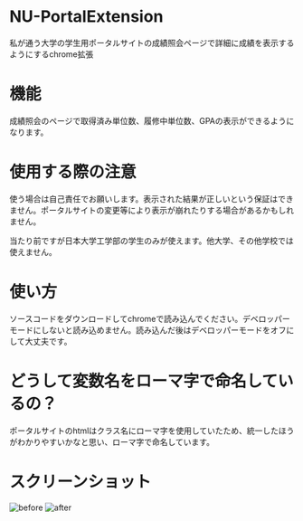 # NU-PortalExtension
私が通う大学の学生用ポータルサイトの成績照会ページで詳細に成績を表示するようにするchrome拡張

# 機能
成績照会のページで取得済み単位数、履修中単位数、GPAの表示ができるようになります。
# 使用する際の注意
使う場合は自己責任でお願いします。表示された結果が正しいという保証はできません。ポータルサイトの変更等により表示が崩れたりする場合があるかもしれません。

当たり前ですが日本大学工学部の学生のみが使えます。他大学、その他学校では使えません。
# 使い方
ソースコードをダウンロードしてchromeで読み込んでください。デベロッパーモードにしないと読み込めません。読み込んだ後はデベロッパーモードをオフにして大丈夫です。

# どうして変数名をローマ字で命名しているの？
ポータルサイトのhtmlはクラス名にローマ字を使用していたため、統一したほうがわかりやすいかなと思い、ローマ字で命名しています。

# スクリーンショット
![before](https://user-images.githubusercontent.com/108214765/177471210-7e5fee90-2ea4-4f83-b4f8-a0c041060c86.png)
![after](https://user-images.githubusercontent.com/108214765/177471222-77fef00d-2b97-4fd5-a12c-684d7efed45e.png)
